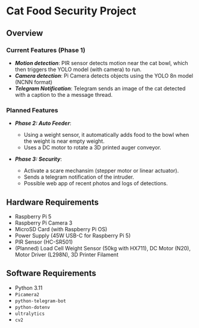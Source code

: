 # Cat Food Security Project

## Overview

### Current Features (Phase 1)
- ***Motion detection***: PIR sensor detects motion near the cat bowl, which then triggers the YOLO model (with camera) to run.
- ***Camera detection***: Pi Camera detects objects using the YOLO 8n model (NCNN format)
- ***Telegram Notification***: Telegram sends an image of the cat detected with a caption to the a message thread.

### Planned Features
- ***Phase 2: Auto Feeder***:
    - Using a weight sensor, it automatically adds food to the bowl when the weight is near empty weight.
    - Uses a DC motor to rotate a 3D printed auger conveyor. 

- ***Phase 3: Security***: 
    - Activate a scare mechansim (stepper motor or linear actuator).
    - Sends a telegram notification of the intruder.
    - Possible web app of recent photos and logs of detections.

## Hardware Requirements
- Raspberry Pi 5
- Raspberry Pi Camera 3
- MicroSD Card (with Raspberry Pi OS)
- Power Supply (45W USB-C for Raspberry Pi 5)
- PIR Sensor (HC-SR501)
- (Planned) Load Cell Weight Sensor (50kg with HX711), DC Motor (N20), Motor Driver (L298N), 3D Printer Filament 

## Software Requirements
- Python 3.11
- `Picamera2`
- `python-telegram-bot`
- `python-dotenv`
- `ultralytics`
- `cv2`


